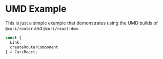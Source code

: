 # UMD Example

This is just a simple example that demonstrates using the UMD builds of `@curi/router` and `@curi/react-dom`.

```js
const {
  Link,
  createRouterComponent
} = CuriReact;
```
